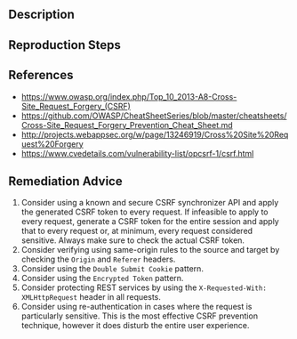 ## Description


## Reproduction Steps


## References

- https://www.owasp.org/index.php/Top_10_2013-A8-Cross-Site_Request_Forgery_(CSRF)
- https://github.com/OWASP/CheatSheetSeries/blob/master/cheatsheets/Cross-Site_Request_Forgery_Prevention_Cheat_Sheet.md
- http://projects.webappsec.org/w/page/13246919/Cross%20Site%20Request%20Forgery
- https://www.cvedetails.com/vulnerability-list/opcsrf-1/csrf.html


## Remediation Advice

1. Consider using a known and secure CSRF synchronizer API and apply the generated CSRF token to every request. If infeasible to apply to every request, generate a CSRF token for the entire session and apply that to every request or, at minimum, every request considered sensitive. Always make sure to check the actual CSRF token.
2. Consider verifying using same-origin rules to the source and target by checking the `Origin` and `Referer` headers.
3. Consider using the `Double Submit Cookie` pattern.
4. Consider using the `Encrypted Token` pattern.
5. Consider protecting REST services by using the `X-Requested-With: XMLHttpRequest` header in all requests.
6. Consider using re-authentication in cases where the request is particularly sensitive. This is the most effective CSRF prevention technique, however it does disturb the entire user experience.

